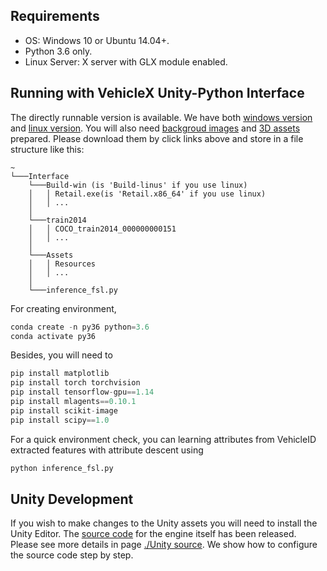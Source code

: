 

## Requirements

* OS: Windows 10 or Ubuntu 14.04+. 
* Python 3.6 only.
* Linux Server: X server with GLX module enabled.

## Running with VehicleX Unity-Python Interface

The directly runnable version is available. We have both [windows version](https://drive.google.com/file/d/1ympcEZ8cYyq6rsJ4T1FM9fRKzuCV0_n3/view?usp=sharing) and [linux version](https://drive.google.com/file/d/1vXd5wyKvA4EJ7JwhK4DS7CqccC8U7Q6k/view?usp=sharing). You will also need [backgroud images](https://drive.google.com/file/d/1_hm088938cvUIK1TcotH50nmKjXTCbSL/view?usp=sharing) and [3D assets](https://drive.google.com/file/d/1EAgnQLM3P2uwq4AafkarO_GWGrAXqJcW/view?usp=sharing) prepared. Please download them by click links above and store in a file structure like this: 

```
~
└───Interface
    └───Build-win (is 'Build-linus' if you use linux)
    │   │ Retail.exe(is 'Retail.x86_64' if you use linux)
    │   │ ...
    │
    └───train2014
    │   │ COCO_train2014_000000000151
    │   │ ...
    │
    └───Assets
    │   │ Resources
    │   │ ...
    │
    └───inference_fsl.py
```

For creating environment,

```python
conda create -n py36 python=3.6
conda activate py36
```

Besides, you will need to 

```python
pip install matplotlib
pip install torch torchvision
pip install tensorflow-gpu==1.14
pip install mlagents==0.10.1
pip install scikit-image
pip install scipy==1.0
```
For a quick environment check, you can learning attributes from VehicleID extracted features with attribute descent using

```python
python inference_fsl.py
```

## Unity Development

If you wish to make changes to the Unity assets you will need to install the Unity Editor. The [source code](https://drive.google.com/file/d/17Jn5iov3e1rkWgOhID5c2RCnGWTxiuWA/view?usp=sharing) for the engine itself has been released. Please see more details in page [./Unity source](https://github.com/yorkeyao/VehicleX/tree/master/Unity%20Source). We show how to configure the source code step by step. 




